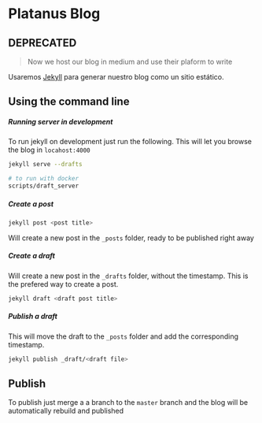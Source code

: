 # Platanus Blog

## DEPRECATED

> Now we host our blog in medium and use their plaform to write

Usaremos [Jekyll][1] para generar nuestro blog como un sitio estático.

## Using the command line

##### Running server in development

To run jekyll on development just run the following. This will let you browse the blog in `locahost:4000`

```bash
jekyll serve --drafts

# to run with docker
scripts/draft_server
```

##### Create a post

```bash
jekyll post <post title>
```

Will create a new post in the `_posts` folder, ready to be published right away

##### Create a draft

Will create a new post in the `_drafts` folder, without the timestamp. This is the prefered way to create a post.

```bash
jekyll draft <draft post title>
```

##### Publish a draft

This will move the draft to the `_posts` folder and add the corresponding timestamp.

```bash
jekyll publish _draft/<draft file>
```

## Publish

To publish just merge a a branch to the `master` branch and the blog will be automatically rebuild and published

[1]: http://jekyllrb.com
